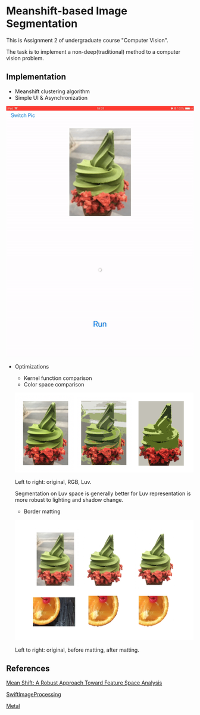 # Meanshift-based Image Segmentation

This is Assignment 2 of undergraduate course "Computer Vision". 

The task is to implement a non-deep(traditional) method to a computer vision problem.

## Implementation

- Meanshift clustering algorithm
- Simple UI & Asynchronization

![](img/Animation.gif)

- Optimizations

  - Kernel function comparison
  - Color space comparison

  ![](img/Luv.png)

  Left to right: original, RGB, Luv.

  Segmentation on Luv space is generally better for Luv representation is more robust to lighting and shadow change.

   

  - Border matting

  ![](img/Results.jpeg)

  Left to right: original, before matting, after matting.

## References

[Mean Shift: A Robust Approach Toward Feature Space Analysis](https://courses.csail.mit.edu/6.869/handouts/PAMIMeanshift.pdf)

[SwiftImageProcessing](https://github.com/skyfe79/SwiftImageProcessing)

[Metal](https://developer.apple.com/documentation/metal)